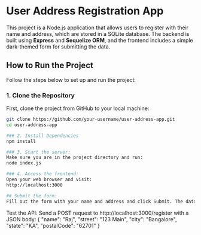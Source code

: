 # User Address Registration App

This project is a Node.js application that allows users to register with their name and address, which are stored in a SQLite database. The backend is built using **Express** and **Sequelize ORM**, and the frontend includes a simple dark-themed form for submitting the data.

## How to Run the Project

Follow the steps below to set up and run the project:

### 1. Clone the Repository

First, clone the project from GitHub to your local machine:

```bash
git clone https://github.com/your-username/user-address-app.git
cd user-address-app

### 2. Install Dependencies
npm install

### 3. Start the server:
Make sure you are in the project directory and run:
node index.js

### 4. Access the frontend:
Open your web browser and visit:
http://localhost:3000

## Submit the form:
Fill out the form with your name and address and click Submit. The data will be sent to the backend and saved in the SQLite database.
```

Test the API: Send a POST request to http://localhost:3000/register with a JSON body:
{
    "name": "Raj",
    "street": "123 Main",
    "city": "Bangalore",
    "state": "KA",
    "postalCode": "62701"
}

